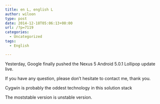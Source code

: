 ```yaml
---
title: en L, english L
author: wiloon
type: post
date: 2014-12-18T05:06:13+00:00
url: /?p=7119
categories:
  - Uncategorized
tags:
  - English

---
```

Yesterday, Google finally pushed the Nexus 5 Android 5.0.1 Lollipop update live.

If you have any question, please don’t hesitate to contact me, thank you.

Cygwin is probably the oddest technology in this solution stack



The moststable version is unstable version.